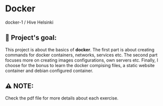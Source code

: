 # Docker
docker-1 / Hive Helsinki

## :diamond_shape_with_a_dot_inside: **Project's goal:**

This project is about the basics of **docker**. The first part is about creating commands for docker containers, networks, services etc.
The second part focuses more on creating images configurations, own servers etc. Finally, I choose for the bonus to learn the docker compising files,
a static website container and debian configured container.

## :warning: **NOTE:**

Check the pdf file for more details about each exercise.
